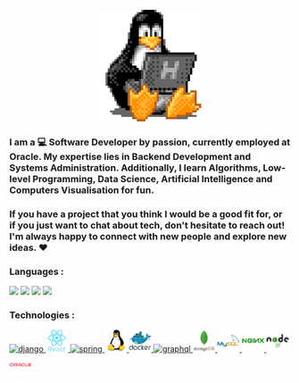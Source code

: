 <p align="center">
   <img  src="https://github.com/BStar098/softwareDevelopmentGif/blob/main/linux-computer.gif"/>
</p>

   <h3 align="left">I am a 💻 Software Developer by passion, currently employed at Oracle. My expertise lies in Backend Development and Systems Administration. Additionally, I learn Algorithms, Low-level Programming, Data Science, Artificial Intelligence and Computers Visualisation for fun.</h3>

<h3 align="left">
If you have a project that you think I would be a good fit for, or if you just want to chat about tech, don't hesitate to reach out! I'm always happy to connect with new people and explore new ideas. ❤️ </samp></h4>
</h3>
<h3 align="left">Languages :</h3>
<p align="left">
	<img src="https://hatscripts.github.io/circle-flags/flags/es.svg" width="40"> 
	<img src="https://hatscripts.github.io/circle-flags/flags/us.svg" width="40"> 
	<img src="https://hatscripts.github.io/circle-flags/flags/fr.svg" width="40">
	<img src="https://hatscripts.github.io/circle-flags/flags/de.svg" width="40">
</p>
<h3 align="left">Technologies :</h3>
<p align="left">
	<a href="https://www.djangoproject.com/" target="_blank" rel="noreferrer"> <img src="https://cdn.worldvectorlogo.com/logos/django.svg" alt="django" width="40" height="40" /> </a>
   	<a href="https://reactjs.org/" target="_blank" rel="noreferrer"> <img src="https://raw.githubusercontent.com/devicons/devicon/master/icons/react/react-original-wordmark.svg" alt="react" width="40" height="40" /> </a>
	<a href="https://spring.io/" target="_blank" rel="noreferrer"> <img src="https://www.vectorlogo.zone/logos/springio/springio-icon.svg" alt="spring" width="40" height="40" /> </a>
   	<a href="https://www.linux.org/" target="_blank" rel="noreferrer"> <img src="https://raw.githubusercontent.com/devicons/devicon/master/icons/linux/linux-original.svg" alt="linux" width="40" height="40" /> </a>
	<a href="https://www.docker.com/" target="_blank" rel="noreferrer"> <img src="https://raw.githubusercontent.com/devicons/devicon/master/icons/docker/docker-original-wordmark.svg" alt="docker" width="40" height="40" /> </a>
	<a href="https://graphql.org" target="_blank" rel="noreferrer"> <img src="https://www.vectorlogo.zone/logos/graphql/graphql-icon.svg" alt="graphql" width="40" height="40" /> </a>
	<a href="https://www.mongodb.com/" target="_blank" rel="noreferrer"> <img src="https://raw.githubusercontent.com/devicons/devicon/master/icons/mongodb/mongodb-original-wordmark.svg" alt="mongodb" width="40" height="40" /> </a>
	<a href="https://www.mysql.com/" target="_blank" rel="noreferrer"> <img src="https://raw.githubusercontent.com/devicons/devicon/master/icons/mysql/mysql-original-wordmark.svg" alt="mysql" width="40" height="40" /> </a>
	<a href="https://www.nginx.com" target="_blank" rel="noreferrer"> <img src="https://raw.githubusercontent.com/devicons/devicon/master/icons/nginx/nginx-original.svg" alt="nginx" width="40" height="40" /> </a>
	<a href="https://nodejs.org" target="_blank" rel="noreferrer"> <img src="https://raw.githubusercontent.com/devicons/devicon/master/icons/nodejs/nodejs-original-wordmark.svg" alt="nodejs" width="40" height="40" /> </a>
	<a href="https://www.oracle.com/" target="_blank" rel="noreferrer"> <img src="https://raw.githubusercontent.com/devicons/devicon/master/icons/oracle/oracle-original.svg" alt="oracle" width="40" height="40" /> </a>	
</p>

